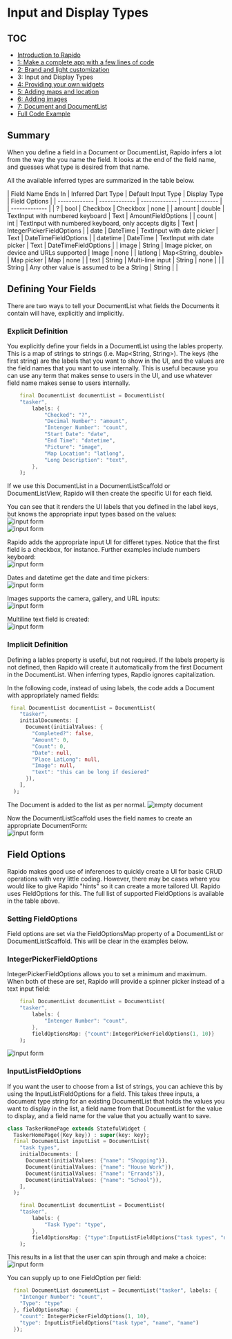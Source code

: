# Input and Display Types
## TOC
 * [Introduction to Rapido](./introduction.md)
 * [1: Make a complete app with a few lines of code](./flutter_app_in_few_lines.md)
 * [2: Brand and light customization](./customize_flutter_app.md)
 * 3: Input and Display Types
 * [4: Providing your own widgets](./custom_flutter_widgets.md)
 * [5: Adding maps and location](./flutter_maps_and_location.md)
 * [6: Adding images](./flutter_images.md)
 * [7: Document and DocumentList](./rapido_documents.md)
 * [Full Code Example](./main.md)

## Summary
When you define a field in a Document or DocumentList, Rapido infers a lot from the way the you name the field. It looks at the end of the field name, and guesses what type is desired from that name. 

All the available inferred types are summarized in the table below.  

| Field Name Ends In  | Inferred Dart Type | Default Input Type | Display Type | Field Options |
| ------------- | ------------- | ------------- | ------------- | | ------------- |
| ? | bool | Checkbox | Checkbox | none |
| amount | double | TextInput with numbered keyboard | Text | AmountFieldOptions |
| count | int | TextInput with numbered keyboard, only accepts digits | Text | IntegerPickerFieldOptions |
| date | DateTime | TextInput with date picker | Text | DateTimeFieldOptions |
| datetime | DateTime | TextInput with date picker | Text | DateTimeFieldOptions |
| image | String | Image picker, on device and URLs supported | Image | none |
| latlong | Map<String, double> | Map picker | Map | none |
| text | String | Multi-line input | String | none |
| | String | Any other value is assumed to be a String | String | |

## Defining Your Fields
There are two ways to tell your DocumentList what fields the Documents it contain will have, explicitly and implicitly.

### Explicit Definition
You explicitly define your fields in a DocumentList using the lables property. This is a map of strings to strings (i.e. Map<String, String>). The keys (the first string) are the labels that you want to show in the UI, and the values are the field names that you want to use internally. This is useful because you can use any term that makes sense to users in the UI, and use whatever field name makes sense to users internally.

```dart
    final DocumentList documentList = DocumentList(
    "tasker",
        labels: {
            "Checked": "?",
            "Decimal Number": "amount",
            "Intenger Number": "count",
            "Start Date": "date",
            "End Time": "datetime",
            "Picture": "image",
            "Map Location": "latlong",
            "Long Description": "text",
        },
    );
```

If we use this DocumentList in a DocumentListScaffold or DocumentListView, Rapido will then create the specific UI for each field.

You can see that it renders the UI labels that you defined in the label keys, but knows the appropriate input types based on the values:  
![input form](../assets/typed-form-1.png)  
![input form](../assets/typed-form-2.png)  

Rapido adds the appropriate input UI for differet types. Notice that the first field is a checkbox, for instance. Further examples include numbers keyboard:  
![input form](../assets/integer-input.png) 

Dates and datetime get the date and time pickers:  
![input form](../assets/datetime-input.png)

Images supports the camera, gallery, and URL inputs:  
![input form](../assets/camera-input.png)

Multiline text field is created:  
![input form](../assets/multiline-input.png)

### Implicit Definition
Defining a lables property is useful, but not required. If the labels property is not defined, then Rapido will create it automatically from the first Document in the DocumentList. When inferring types, Rapdio ignores capitalization. 

In the following code, instead of using labels, the code adds a Document with appropriately named fields:

```dart
 final DocumentList documentList = DocumentList(
    "tasker",
    initialDocuments: [
      Document(initialValues: {
        "Completed?": false,
        "Amount": 0,
        "Count": 0,
        "Date": null,
        "Place LatLong": null,
        "Image": null,
        "text": "this can be long if desiered"
      }),
    ],
  );
```

The Document is added to the list as per normal.
![empty document](../assets/empty-document.png)

Now the DocumentListScaffold uses the field names to create an appropriate DocumentForm:  
![input form](../assets/typed-form-3.png) 

## Field Options
Rapido makes good use of inferences to quickly create a UI for basic CRUD operations with very little coding. However, there may be cases where you would like to give Rapido "hints" so it can create a more tailored UI. Rapido uses FieldOptions for this. The full list of supported FieldOptions is available in the table above.

### Setting FieldOptions
Field options are set via the FieldOptionsMap property of a DocumentList or DocumentListScaffold. This will be clear in the examples below.

### IntegerPickerFieldOptions
IntegerPickerFieldOptions allows you to set a minimum and maximum. When both of these are set, Rapido will provide a spinner picker instead of a text input field:  
```dart
    final DocumentList documentList = DocumentList(
    "tasker",
        labels: {
            "Intenger Number": "count",
        },
        fieldOptionsMap: {"count":IntegerPickerFieldOptions(1, 10)}
    );
```

![input form](../assets/integer-picker.png) 

### InputListFieldOptions 
If you want the user to choose from a list of strings, you can achieve this by using the InputListFieldOptions for a field. This takes three inputs, a document type string for an existing DocumentList that holds the values you want to display in the list, a field name from that DocumentList for the value to display, and a field name for the value that you actually want to save. 

```dart
class TaskerHomePage extends StatefulWidget {
  TaskerHomePage({Key key}) : super(key: key);
  final DocumentList inputList = DocumentList(
    "task types",
    initialDocuments: [
      Document(initialValues: {"name": "Shopping"}),
      Document(initialValues: {"name": "House Work"}),
      Document(initialValues: {"name": "Errands"}),
      Document(initialValues: {"name": "School"}),
    ],
  );

    final DocumentList documentList = DocumentList(
    "tasker",
        labels: {
            "Task Type": "type",
        },
        fieldOptionsMap: {"type":InputListFieldOptions("task types", "name", "name")}
    );
```

This results in a list that the user can spin through and make a choice:  
![input form](../assets/list-picker.png) 

You can supply up to one FieldOption per field:  
```dart
  final DocumentList documentList = DocumentList("tasker", labels: {
    "Intenger Number": "count",
    "Type": "type"
  }, fieldOptionsMap: {
    "count": IntegerPickerFieldOptions(1, 10),
    "type": InputListFieldOptions("task type", "name", "name")
  });
```